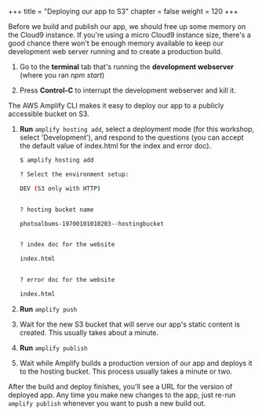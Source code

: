 +++
title = "Deploying our app to S3"
chapter = false
weight = 120
+++

Before we build and publish our app, we should free up some memory on the Cloud9 instance. If you're using a micro Cloud9 instance size, there's a good chance there won't be enough memory available to keep our development web server running and to create a production build.

1. Go to the **terminal** tab that's running the **development webserver** (where you ran *npm start*)

1. Press **Control-C** to interrupt the development webserver and kill it.

The AWS Amplify CLI makes it easy to deploy our app to a publicly accessible bucket on S3.

1. **Run** `amplify hosting add`, select a deployment mode (for this workshop, select 'Development'), and respond to the questions (you can accept the default value of index.html for the index and error doc).
    ```bash
    $ amplify hosting add

    ? Select the environment setup: 

    DEV (S3 only with HTTP)


    ? hosting bucket name 

    photoalbums-19700101010203--hostingbucket


    ? index doc for the website 

    index.html


    ? error doc for the website 

    index.html
    ```


2. **Run** `amplify push`

3. Wait for the new S3 bucket that will serve our app's static content is created. This usually takes about a minute.

4. **Run** `amplify publish`

5. Wait while Amplify builds a production version of our app and deploys it to the hosting bucket. This process usually takes a minute or two.

After the build and deploy finishes, you'll see a URL for the version of deployed app. Any time you make new changes to the app, just re-run `amplify publish` whenever you want to push a new build out.